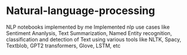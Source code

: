 # Natural-language-processing
NLP notebooks  implemented by me
Implemented nlp use cases like Sentiment Ananlysis, Text Summarization, Named Entity recognition, classification and detection of Text using various tools like NLTK, Spacy, Textblob, GPT2 transformers, Glove, LSTM, etc
